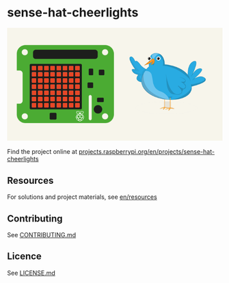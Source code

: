 # sense-hat-cheerlights

![sense-hat-cheerlights](/en/images/banner.png)

Find the project online at [projects.raspberrypi.org/en/projects/sense-hat-cheerlights](https://projects.raspberrypi.org/en/projects/sense-hat-cheerlights)

## Resources
For solutions and project materials, see [en/resources](https://github.com/raspberrypilearning/sense-hat-cheerlights/tree/master/en/resources)

## Contributing
See [CONTRIBUTING.md](CONTRIBUTING.md)

## Licence
 See [LICENSE.md](LICENSE.md)